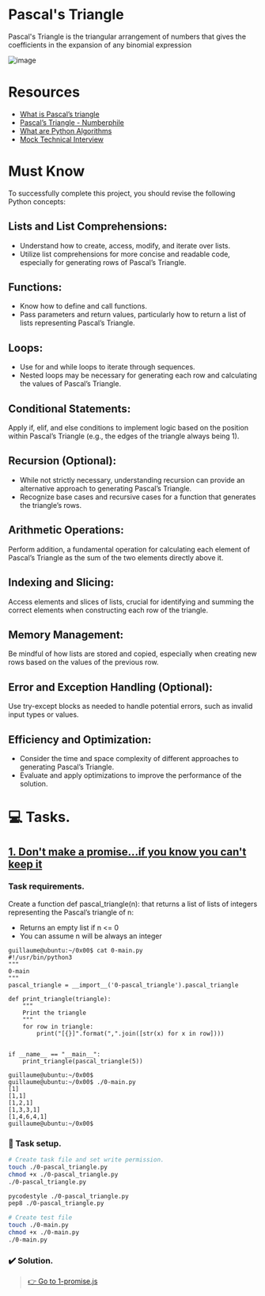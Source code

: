 # Pascal's Triangle

Pascal's Triangle is the triangular arrangement of numbers that gives the coefficients in the expansion of any binomial expression

![image](https://github.com/RichardMiruka/alx-interview/assets/105627752/a40db968-c0db-4b2c-b0bb-e898431e1dd2)


# Resources
* [What is Pascal’s triangle](https://intranet.alxswe.com/rltoken/F458nFkW9StJum2zPI4khg)
* [Pascal’s Triangle - Numberphile](https://intranet.alxswe.com/rltoken/XXMN2RVCCGcF5l5ZnUIv8Q)
* [What are Python Algorithms](https://intranet.alxswe.com/rltoken/q5v0xbgrVxG4Nf-fV-BW2w)
* [Mock Technical Interview](https://intranet.alxswe.com/rltoken/vKf7Spm4xxFMom3x4Jx52g)

# Must Know
To successfully complete this project, you should revise the following Python concepts:

## Lists and List Comprehensions:

- Understand how to create, access, modify, and iterate over lists.
- Utilize list comprehensions for more concise and readable code, especially for generating rows of Pascal’s Triangle.

## Functions:

- Know how to define and call functions.
- Pass parameters and return values, particularly how to return a list of lists representing Pascal’s Triangle.

## Loops:
- Use for and while loops to iterate through sequences.
- Nested loops may be necessary for generating each row and calculating the values of Pascal’s Triangle.

## Conditional Statements:
Apply if, elif, and else conditions to implement logic based on the position within Pascal’s Triangle (e.g., the edges of the triangle always being 1).

## Recursion (Optional):
- While not strictly necessary, understanding recursion can provide an alternative approach to generating Pascal’s Triangle.
- Recognize base cases and recursive cases for a function that generates the triangle’s rows.

## Arithmetic Operations:
Perform addition, a fundamental operation for calculating each element of Pascal’s Triangle as the sum of the two elements directly above it.

## Indexing and Slicing:
Access elements and slices of lists, crucial for identifying and summing the correct elements when constructing each row of the triangle.

## Memory Management:
Be mindful of how lists are stored and copied, especially when creating new rows based on the values of the previous row.

## Error and Exception Handling (Optional):

Use try-except blocks as needed to handle potential errors, such as invalid input types or values.

## Efficiency and Optimization:

- Consider the time and space complexity of different approaches to generating Pascal’s Triangle.
- Evaluate and apply optimizations to improve the performance of the solution.

# :computer: Tasks.
## [1. Don't make a promise...if you know you can't keep it](1-promise.js)
### Task requirements.
Create a function def pascal_triangle(n): that returns a list of lists of integers representing the Pascal’s triangle of n:

  *  Returns an empty list if n <= 0
  *  You can assume n will be always an integer
```
guillaume@ubuntu:~/0x00$ cat 0-main.py
#!/usr/bin/python3
"""
0-main
"""
pascal_triangle = __import__('0-pascal_triangle').pascal_triangle

def print_triangle(triangle):
    """
    Print the triangle
    """
    for row in triangle:
        print("[{}]".format(",".join([str(x) for x in row])))


if __name__ == "__main__":
    print_triangle(pascal_triangle(5))

guillaume@ubuntu:~/0x00$ 
guillaume@ubuntu:~/0x00$ ./0-main.py
[1]
[1,1]
[1,2,1]
[1,3,3,1]
[1,4,6,4,1]
guillaume@ubuntu:~/0x00$ 
```

### :wrench: Task setup.
```bash
# Create task file and set write permission.
touch ./0-pascal_triangle.py
chmod +x ./0-pascal_triangle.py
./0-pascal_triangle.py

pycodestyle ./0-pascal_triangle.py
pep8 ./0-pascal_triangle.py

# Create test file
touch ./0-main.py
chmod +x ./0-main.py
./0-main.py
```

### :heavy_check_mark: Solution.
> [:point_right: Go to 1-promise.js](1-promise.js)

